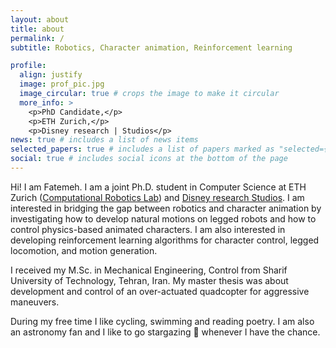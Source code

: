 ```yaml
---
layout: about
title: about
permalink: /
subtitle: Robotics, Character animation, Reinforcement learning

profile:
  align: justify
  image: prof_pic.jpg
  image_circular: true # crops the image to make it circular
  more_info: >
    <p>PhD Candidate,</p>
    <p>ETH Zurich,</p>
    <p>Disney research | Studios</p>
news: true # includes a list of news items
selected_papers: true # includes a list of papers marked as "selected={true}"
social: true # includes social icons at the bottom of the page
---
```

Hi! I am Fatemeh. I am a joint Ph.D. student in Computer Science at ETH Zurich ([Computational Robotics Lab](https://crl.ethz.ch/)) and [Disney research Studios](https://studios.disneyresearch.com/).
I am interested in bridging the gap between robotics and character animation by investigating how to develop natural motions on legged robots and how to control physics-based animated characters.
I am also interested in developing reinforcement learning algorithms for character control, legged locomotion, and motion generation.

I received my M.Sc. in Mechanical Engineering, Control from Sharif University of Technology, Tehran, Iran.
My master thesis was about development and control of an over-actuated quadcopter for aggressive maneuvers.

During my free time I like cycling, swimming and reading poetry. 
I am also an astronomy fan and I like to go stargazing :telescope: whenever I have the chance.

[//]: # (Write your biography here. Tell the world about yourself. Link to your favorite [subreddit]&#40;http://reddit.com&#41;. You can put a picture in, too. The code is already in, just name your picture `prof_pic.jpg` and put it in the `img/` folder.)

[//]: # (#Put your address / P.O. box / other info right below your picture. You can also disable any of these elements by editing `profile` property of the YAML header of your `_pages/about.md`. Edit `_bibliography/papers.bib` and Jekyll will render your [publications page]&#40;/al-folio/publications/&#41; automatically.)

[//]: # (Link to your social media connections, too. This theme is set up to use [Font Awesome icons]&#40;https://fontawesome.com/&#41; and [Academicons]&#40;https://jpswalsh.github.io/academicons/&#41;, like the ones below. Add your Facebook, Twitter, LinkedIn, Google Scholar, or just disable all of them.)
